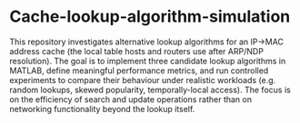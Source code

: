 # Cache-lookup-algorithm-simulation
This repository investigates alternative lookup algorithms for an IP→MAC address cache (the local table hosts and routers use after ARP/NDP resolution). The goal is to implement three candidate lookup algorithms in MATLAB, define meaningful performance metrics, and run controlled experiments to compare their behaviour under realistic workloads (e.g. random lookups, skewed popularity, temporally-local access). The focus is on the efficiency of search and update operations rather than on networking functionality beyond the lookup itself.
